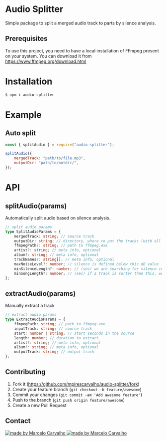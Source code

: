 # Audio Splitter

Simple package to split a merged audio track to parts by silence analysis.

## Prerequisites

To use this project, you need to have a local installation of FFmpeg present on your system. You can download it from https://www.ffmpeg.org/download.html

# Installation

```sh
$ npm i audio-splitter
```

# Example

## Auto split

```js
const { splitAudio } = require("audio-splitter");

splitAudio({
	mergedTrack: "path/to/file.mp3",
	outputDir: "path/to/outdir/",
});
```

# API

## splitAudio(params)

Automatically split audio based on silence analysis.

```typescript
// split audio params
type SplitAudioParams = {
	mergedTrack: string; // source track
	outputDir: string; // directory, where to put the tracks (with all the required slashes)
	ffmpegPath?: string; // path to ffmpeg.exe
	artist?: string; // meta info, optional
	album?: string; // meta info, optional
	trackNames?: string[]; // meta info, optional
	maxNoiseLevel?: number; // silence is defined below this dB value
	minSilenceLength?: number; // (sec) we are searching for silence intervals at least of this lenght
	minSongLength?: number; // (sec) if a track is sorter than this, we merge it to the previous track
};
```

## extractAudio(params)

Manually extract a track

```typescript
// extract audio params
type ExtractAudioParams = {
	ffmpegPath: string; // path to ffmpeg.exe
	inputTrack: string; // source track
	start: number | string; // start seconds in the source
	length: number; // duration to extract
	artist?: string; // meta info, optional
	album?: string; // meta info, optional
	outputTrack: string; // output track
};
```

## Contributing

1. Fork it (<https://github.com/mpirescarvalho/audio-splitter/fork>)
2. Create your feature branch (`git checkout -b feature/awesome`)
3. Commit your changes (`git commit -am 'Add awesome feature'`)
4. Push to the branch (`git push origin feature/awesome`)
5. Create a new Pull Request

## Contact

<a href="https://github.com/mpirescarvalho">
  <img alt="made by Marcelo Carvalho" src="https://img.shields.io/badge/made%20by-Marcelo Carvalho-%237519C1">
</a>
<a href="mailto:mpirescarvalho17@gmail.com">
  <img alt="made by Marcelo Carvalho" src="https://img.shields.io/badge/-mpirescarvalho17@gmail.com-c14438?style=flat-square&logo=Gmail&logoColor=white&link=mailto:mpirescarvalho17@gmail.com" />
</a>
